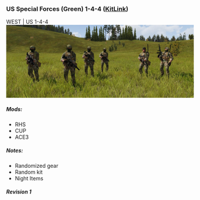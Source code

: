 ### US Special Forces (Green) 1-4-4  ([KitLink](https://raw.githubusercontent.com/rempopo/Gear_Kits_Collection/master/West/US%20SF%20Green%201-4-4/Kit%20US%20SF%20Green%201-4-4.sqf))
WEST | US 1-4-4 
<br />
<img src="https://github.com/rempopo/Gear_Kits_Collection/blob/master/West/US%20SF%20Green%201-4-4/ussf_overview.jpg?raw=true" />

##### Mods:
- RHS
- CUP
- ACE3

##### Notes:
- Randomized gear
- Random kit
- Night Items

##### Revision 1
